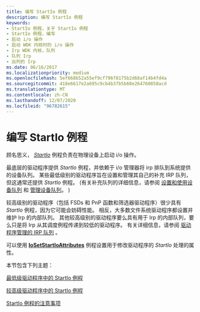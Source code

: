 ```yaml
---
title: 编写 StartIo 例程
description: 编写 StartIo 例程
keywords:
- StartIo 例程，关于 StartIo 例程
- StartIo 例程，编写
- 启动 i/o 操作
- 启动 WDK 内核时的 i/o 操作
- Irp WDK 内核，队列
- 队列 Irp
- 出列的 Irp
ms.date: 06/16/2017
ms.localizationpriority: medium
ms.openlocfilehash: 5ef668b52a55ef9cf796f8175b2d68af14b4fd4a
ms.sourcegitcommit: 418e6617e2a695c9cb4b37b5b60e264760858acd
ms.translationtype: MT
ms.contentlocale: zh-CN
ms.lasthandoff: 12/07/2020
ms.locfileid: "96782615"
---
```

# <a name="writing-a-startio-routine"></a>编写 StartIo 例程





顾名思义， [*StartIo*](/windows-hardware/drivers/ddi/wdm/nc-wdm-driver_startio) 例程负责在物理设备上启动 i/o 操作。

最底层的驱动程序提供 *StartIo* 例程，并依赖于 i/o 管理器将 irp 排队到系统提供的设备队列。 某些最低级别的驱动程序旨在设置和管理其自己的补充 IRP 队列，但这通常还提供 *StartIo* 例程。  (有关补充队列的详细信息，请参阅 [设置和使用设备队列](setting-up-and-using-device-queues.md) 和 [管理设备队列](managing-device-queues.md)。 ) 

较高级别的驱动程序（包括 FSDs 和 PnP 函数和筛选器驱动程序）很少具有 *StartIo* 例程，因为它可能会妨碍性能。 相反，大多数文件系统驱动程序都设置并维护 Irp 的内部队列。 其他较高级别的驱动程序要么具有用于 Irp 的内部队列，要么只是将 Irp 从其调度例程传递到较低的驱动程序。 有关详细信息，请参阅 [驱动程序管理的 IRP 队列](driver-managed-irp-queues.md) 。

可以使用 [**IoSetStartIoAttributes**](/windows-hardware/drivers/ddi/ntifs/nf-ntifs-iosetstartioattributes) 例程设置用于修改驱动程序的 *StartIo* 处理的属性。

本节包含下列主题：

[最低级驱动程序中的 StartIo 例程](startio-routines-in-lowest-level-drivers.md)

[较高级驱动程序中的 StartIo 例程](startio-routines-in-higher-level-drivers.md)

[StartIo 例程的注意事项](points-to-consider-for-startio-routines.md)

 

